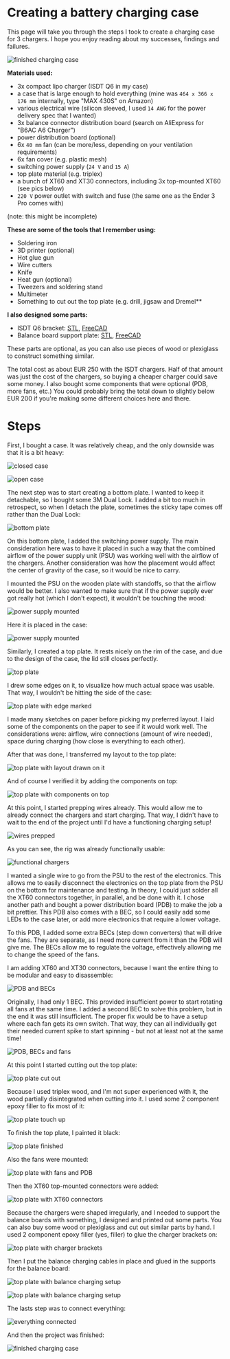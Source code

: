 # Creating a battery charging case

This page will take you through the steps I took to create a charging case for 3 chargers.
I hope you enjoy reading about my successes, findings and failures.

![finished charging case](20_done.jpg)

**Materials used:**

- 3x compact lipo charger (ISDT Q6 in my case)
- a case that is large enough to hold everything (mine was `464 x 366 x 176 mm` internally, type "MAX 430S" on Amazon)
- various electrical wire (silicon sleeved, I used `14 AWG` for the power delivery spec that I wanted)
- 3x balance connector distribution board (search on AliExpress for "B6AC A6 Charger")
- power distribution board (optional)
- 6x `40 mm` fan (can be more/less, depending on your ventilation requirements)
- 6x fan cover (e.g. plastic mesh)
- switching power supply (`24 V` and `15 A`)
- top plate material (e.g. triplex)
- a bunch of XT60 and XT30 connectors, including 3x top-mounted XT60 (see pics below)
- `220 V` power outlet with switch and fuse (the same one as the Ender 3 Pro comes with)

(note: this might be incomplete)

**These are some of the tools that I remember using:**

- Soldering iron
- 3D printer (optional)
- Hot glue gun
- Wire cutters
- Knife
- Heat gun (optional)
- Tweezers and soldering stand
- Multimeter
- Something to cut out the top plate (e.g. drill, jigsaw and Dremel**

**I also designed some parts:**

- ISDT Q6 bracket: [STL](downloads/isdt_q6_bracket.stl), [FreeCAD](downloads/isdt_q6_bracket.FCStd)
- Balance board support plate: [STL](downloads/balance_board_plate.stl), [FreeCAD](downloads/balance_board_plate.FCStd)

These parts are optional, as you can also use pieces of wood or plexiglass to construct something similar.

The total cost as about EUR 250 with the ISDT chargers. Half of that amount was just the cost of the chargers,
so buying a cheaper charger could save some money. I also bought some components that were optional (PDB, more fans, etc.)
You could probably bring the total down to slightly below EUR 200 if you're making some different choices here and there.

# Steps

First, I bought a case. It was relatively cheap, and the only downside was that it is a bit heavy:

![closed case](1_case_closed.jpg)

![open case](1_case_open.jpg)

The next step was to start creating a bottom plate. I wanted to keep it detachable, so I bought some 3M Dual Lock.
I added a bit too much in retrospect, so when I detach the plate, sometimes the sticky tape comes off rather than the
Dual Lock:

![bottom plate](2_bottom_plate.jpg)

On this bottom plate, I added the switching power supply. The main consideration here was to have it placed in such a way
that the combined airflow of the power supply unit (PSU) was working well with the airflow of the chargers. Another
consideration was how the placement would affect the center of gravity of the case, so it would be nice to carry.

I mounted the PSU on the wooden plate with standoffs, so that the airflow would be better. I also wanted to make sure that
if the power supply ever got really hot (which I don't expect), it wouldn't be touching the wood:

![power supply mounted](3_psu_on_bottom_plate_a.jpg)

Here it is placed in the case:

![power supply mounted](3_psu_on_bottom_plate_b.jpg)

Similarly, I created a top plate. It rests nicely on the rim of the case, and due to the design of the case, the lid
still closes perfectly.

![top plate](3_top_plate.jpg)

I drew some edges on it, to visualize how much actual space was usable. That way, I wouldn't be hitting the side of the case:

![top plate with edge marked](4_top_plate_edge.jpg)

I made many sketches on paper before picking my preferred layout. I laid some of the components on the paper to see if it would
work well. The considerations were: airflow, wire connections (amount of wire needed), space during charging (how close is
everything to each other).

After that was done, I transferred my layout to the top plate:

![top plate with layout drawn on it](5_top_plate_layout_create.jpg)

And of course I verified it by adding the components on top:

![top plate with components on top](6_top_plate_layout_verify.jpg)

At this point, I started prepping wires already. This would allow me to already connect the chargers and start charging.
That way, I didn't have to wait to the end of the project until I'd have a functioning charging setup!

![wires prepped](7_prep_wires.jpg)

As you can see, the rig was already functionally usable:

![functional chargers](8_already_usable.jpg)

I wanted a single wire to go from the PSU to the rest of the electronics. This allows me to easily disconnect the electronics
on the top plate from the PSU on the bottom for maintenance and testing. In theory, I could just solder all the XT60 connectors
together, in parallel, and be done with it. I chose another path and bought a power distribution board (PDB) to make the job a bit prettier.
This PDB also comes with a BEC, so I could easily add some LEDs to the case later, or add more electronics that require a lower voltage.

To this PDB, I added some extra BECs (step down converters) that will drive the fans. They are separate, as I need more current from it
than the PDB will give me. The BECs allow me to regulate the voltage, effectively allowing me to change the speed of the fans.

I am adding XT60 and XT30 connectors, because I want the entire thing to be modular and easy to disassemble:

![PDB and BECs](9_power_distribution.jpg)

Originally, I had only 1 BEC. This provided insufficient power to start rotating all fans at the same time.
I added a second BEC to solve this problem, but in the end it was still insufficient. The proper fix would be to have a setup
where each fan gets its own switch. That way, they can all individually get their needed current spike to start spinning - but
not at least not at the same time!

![PDB, BECs and fans](11_cooling_becs.jpg)

At this point I started cutting out the top plate:

![top plate cut out](12_top_plate_cutting.jpg)

Because I used triplex wood, and I'm not super experienced with it, the wood partially disintegrated when cutting into it.
I used some 2 component epoxy filler to fix most of it:

![top plate touch up](13_top_plate_filling.jpg)

To finish the top plate, I painted it black:

![top plate finished](14_top_plate_finished.jpg)

Also the fans were mounted:

![top plate with fans and PDB](15_top_plate_mounting.jpg)

Then the XT60 top-mounted connectors were added:

![top plate with XT60 connectors](16_top_plate_fitting.jpg)

Because the chargers were shaped irregularly, and I needed to support the balance boards with something, I designed and
printed out some parts. You can also buy some wood or plexiglass and cut out similar parts by hand. I used 2 component
epoxy filler (yes, filler) to glue the charger brackets on:

![top plate with charger brackets](17_printed_brackets.jpg)

Then I put the balance charging cables in place and glued in the supports for the balance board:

![top plate with balance charging setup](18_balance_done_a.jpg)

![top plate with balance charging setup](18_balance_done_b.jpg)

The lasts step was to connect everything:

![everything connected](19_wired_all.jpg)

And then the project was finished:

![finished charging case](20_done.jpg)

